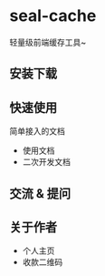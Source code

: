 # seal-cache
轻量级前端缓存工具~

## 安装下载

## 快速使用

简单接入的文档

- 使用文档
- 二次开发文档

## 交流 & 提问


## 关于作者

- 个人主页
- 收款二维码